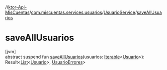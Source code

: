 //[ktor-Api-MisCuentas](../../../index.md)/[com.miscuentas.services.usuarios](../index.md)/[UsuarioService](index.md)/[saveAllUsuarios](save-all-usuarios.md)

# saveAllUsuarios

[jvm]\
abstract suspend fun [saveAllUsuarios](save-all-usuarios.md)(usuarios: [Iterable](https://kotlinlang.org/api/latest/jvm/stdlib/kotlin.collections/-iterable/index.html)&lt;[Usuario](../../com.miscuentas.models/-usuario/index.md)&gt;): Result&lt;[List](https://kotlinlang.org/api/latest/jvm/stdlib/kotlin.collections/-list/index.html)&lt;[Usuario](../../com.miscuentas.models/-usuario/index.md)&gt;, [UsuarioErrores](../../com.miscuentas.errors/-usuario-errores/index.md)&gt;
